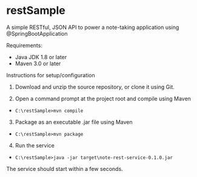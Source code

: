 # restSample
A simple RESTful, JSON API to power a note-taking application using @SpringBootApplication

Requirements:
   * Java JDK 1.8 or later
   * Maven 3.0 or later

Instructions for setup/configuration

1.  Download and unzip the source repository, or clone it using Git.

2.  Open a command prompt at the project root and compile using Maven
   * `C:\restSample>mvn compile`	

3.  Package as an executable .jar file using Maven
   * `C:\restSample>mvn package`

4.  Run the service
   * `C:\restSample>java -jar target\note-rest-service-0.1.0.jar`

The service should start within a few seconds.
